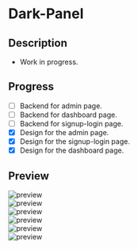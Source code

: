 # Dark-Panel
## Description
- Work in progress.    
## Progress
- [ ] Backend for admin page.
- [ ] Backend for dashboard page.
- [ ] Backend for signup-login page.
- [x] Design for the admin page.
- [x] Design for the signup-login page.
- [x] Design for the dashboard page.

## Preview
![preview](/darkpanel/projectPreview/1.png)   
![preview](/darkpanel/projectPreview/2.png)     
![preview](/darkpanel/projectPreview/3.png)    
![preview](/darkpanel/projectPreview/4.png)     
![preview](/darkpanel/projectPreview/5.png)    
![preview](/darkpanel/projectPreview/6.png)     